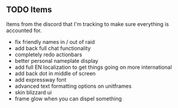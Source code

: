 ## TODO Items
Items from the discord that I'm tracking to make sure everything is accounted for.

- fix friendly names in / out of raid
- add back full chat functionality
- completely redo actionbars
- better personal nameplate display
- add full EN localization to get things going on more international
- add back dot in middle of screen
- add expressway font
- advanced text formatting options on unitframes
- skin blizzard ui
- frame glow when you can dispel something